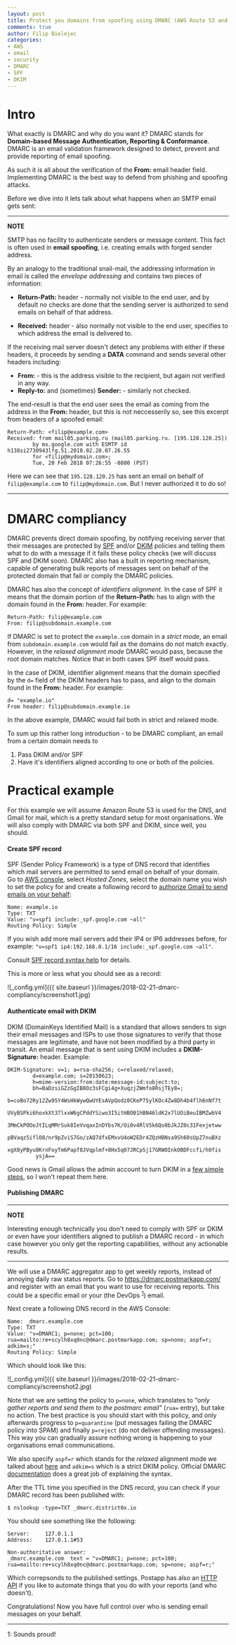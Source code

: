 ```yaml
---
layout: post
title: Protect you domains from spoofing using DMARC (AWS Route 53 and Gmail)
comments: true
author: Filip Bielejec
categories:
- AWS
- email
- security
- DMARC
- SPF
- DKIM
---
```


# <a name="intro"> Intro </a>

What exactly is DMARC and why do you want it?
DMARC stands for **Domain-based Message Authentication, Reporting & Conformance**.
DMARC is an email validation framework designed to detect, prevent and provide reporting of email spoofing.

As such it is all about the verification of the **From:** email header field.
Implementing DMARC is the best way to defend from phishing and spoofing attacks.

Before we dive into it lets talk about what happens when an SMTP email gets sent:

---
**NOTE**

SMTP has no facility to authenticate senders or message content. This fact is often used in **email spoofing**, i.e. creating emails with forged sender address.

By an analogy to the traditional snail-mail, the addressing information in email is called the *envelope addressing* and contains two pieces of information:

* **Return-Path:** header - normally not visible to the end user, and by default no checks are done that the sending server is authorized to send emails on behalf of that address.

* **Received:** header - also normally not visible to the end user, specifies to which address the email is delivered to.

If the receiving mail server doesn't detect any problems with either if these headers, it proceeds by sending a **DATA** command and sends several other headers including:

* **From:** - this is the address visible to the recipient, but again not verified in any way.
* **Reply-to:** and (sometimes) **Sender:** - similarly not checked.

The end-result is that the end user sees the email as coming from the address in the **From:** header, but this is not neccesserily so, see this excerpt from headers of a spoofed email:
```
Return-Path: <filip@example.com>
Received: from mail05.parking.ru (mail05.parking.ru. [195.128.120.25])
        by mx.google.com with ESMTP id h138si2730943lfg.51.2018.02.20.07.26.55
        for <filip@mydomain.com>;
        Tue, 20 Feb 2018 07:26:55 -0800 (PST)
```

Here we can see that `195.128.120.25` has sent an email on behalf of `filip@example.com` to `filip@mydomain.com`.
But I never authorized it to do so!

---

# <a name="compliancy"> DMARC compliancy </a>

DMARC prevents direct domain spoofing, by notifying receiving server that their messages are protected by [SPF](https://en.wikipedia.org/wiki/Sender_Policy_Framework) and/or [DKIM](https://en.wikipedia.org/wiki/DomainKeys_Identified_Mail) policies and telling them what to do with a message if it fails these policy checks (we will discuss SPF and DKIM soon).
DMARC also has a built in reporting mechanism, capable of generating bulk reports of messages sent on behalf of the protected domain that fail or comply the DMARC policies.

DMARC has also the concept of *identifiers alignment*.
In the case of SPF it means that the domain portion of the **Return-Path:** has to align with the domain found in the **From:** header.
For example:

```
Return-Path: filip@example.com
From: filip@subdomain.example.com
```

If DMARC is set to protect the `example.com` domain in a *strict mode*, an email from `subdomain.example.com` would fail as the domains do not match exactly. However, in the *relaxed alignment mode* DMARC would pass, because the root domain matches.
Notice that in both cases SPF itself would pass.

In the case of DKIM, identifier alignment means that the domain specified by the `d=` field of the DKIM headers has to pass, and align to the domain found in the **From:** header. For example:

```
d= "example.io"
From header: filip@subdomain.example.io
```

In the above example, DMARC would fail both in strict and relaxed mode.

To sum up this rather long introduction - to be DMARC compliant, an email from a certain domain needs to

1. Pass DKIM and/or SPF
2. Have it's identifiers aligned according to one or both of the policies.

# <a name="example"> Practical example</a>

For this example we will assume Amazon Route 53 is used for the DNS, and Gmail for mail, which is a pretty standard setup for most organisations.
We will also comply with DMARC via both SPF and DKIM, since well, you should.

#### Create SPF record

SPF (Sender Policy Framework) is a type of DNS record that identifies which mail servers are permitted to send email on behalf of your domain.
Go to [AWS console](https://console.aws.amazon.com/route53), select *Hosted Zones*, select the domain name you wish to set the policy for and create a following record to [authorize Gmail to send emails on your behalf](https://support.google.com/a/answer/178723?hl=en):

```
Name: example.io
Type: TXT
Value: "v=spf1 include:_spf.google.com ~all"
Routing Policy: Simple
```

If you wish add more mail servers add their IP4 or IP6 addresses before, for example:
`"v=spf1 ip4:192.168.0.1/16 include:_spf.google.com ~all"`.

Consult [SPF record syntax help](http://www.openspf.org/SPF_Record_Syntax) for details.

This is more or less what you should see as a record:

![_config.yml]({{ site.baseurl }}/images/2018-02-21-dmarc-compliancy/screenshot1.jpg)

#### Authenticate email with DKIM

DKIM (DomainKeys Identified Mail) is a standard that allows senders to sign their email messages and ISPs to use those signatures to verify that those messages are legitimate, and have not been modified by a third party in transit. An email message that is sent using DKIM includes a **DKIM-Signature:** header. Example:

```
DKIM-Signature: v=1; a=rsa-sha256; c=relaxed/relaxed;
        d=example.com; s=20150623;
        h=mime-version:from:date:message-id:subject:to;
        bh=BaDzsiGZzGgIB8Oz3sFCgi4g+XuqzjZWmfo8RsjTEy8=;
        b=coBo72Ry12Zw9SY4WsHkWywQwUYEsAVpQodz8CKeP75ylKOc4Zw8Dh4b4flh6nNf7t
         UVyBSPki6hoxkXt37lxxW6gCPddYSiwo3I5itHBO01hBN46ldK2x7lUOiBeuIBMZwbV4
         3MmCkPOOoJtILqMMrSuk8IeVvqaxInDYbs7K/Oi0v4RlVSk6Qo8bJkJZ0c31Fexjetww
         pBVaqz5iflO8/nr9pZviS7Go/zAQ7dfxEMxvU4oW2EDr4ZQzHBNsa9Sh60sUpZ7nuBXz
         xgX8yPByu8KrnFoyTm6Papf8JVqplmf+8Hx5q07JRCpSj17GRWOInkOBDFccfi/h0fis
         ysjA==
```

Good news is Gmail allows the admin account to turn DKIM in a [few simple steps](https://support.google.com/a/answer/180504?hl=en), so I won't repeat them here.

#### Publishing DMARC

---
**NOTE**

Interesting enough technically you don't need to comply with SPF or DKIM or even have your identifiers aligned to publish a DMARC record - in which case however you only get the reporting capabilities, without any actionable results.

---

We will use a DMARC aggregator app to get weekly reports, instead of annoying daily raw status reports.
Go to https://dmarc.postmarkapp.com/ and register with an email that you want to use for receiving reports.
This could be a specific email or your (the DevOps <sup>[1](#footnote1)</sup>) email.

Next create a following DNS record in the AWS Console:

```
Name: _dmarc.example.com
Type: TXT
Value: "v=DMARC1; p=none; pct=100; rua=mailto:re+scylh8xq0nc@dmarc.postmarkapp.com; sp=none; aspf=r; adkim=s;"
Routing Policy: Simple
```

Which should look like this:

![_config.yml]({{ site.baseurl }}/images/2018-02-21-dmarc-compliancy/screenshot2.jpg)

Note that we are setting the policy to `p=none`, which translates to *"only gather reports and send them to the postmarc email"* (`rua=` entry), but take no action.
The best practice is you should start with this policy, and only afterwards progress to `p=quarantine` (put messages failing the DMARC policy into SPAM) and finally `p=reject` (do not deliver offending messages).
This way you can gradually assure nothing wrong is happening to your organisations email communications.

We also specify `aspf=r` which stands for the *relaxed* alignment mode we talked about [here](#compliancy) and `adkim=s` which is a strict DKIM policy. 
Official DMARC [documentation](https://dmarc.org/overview/) does a great job of explaining the syntax.

After the TTL time you specified in the DNS record, you can check if your DMARC record has been published with:

```
$ nslookup -type=TXT _dmarc.district0x.io
```

You should see something like the following:

```
Server:		127.0.1.1
Address:	127.0.1.1#53

Non-authoritative answer:
_dmarc.example.com	text = "v=DMARC1; p=none; pct=100; rua=mailto:re+scylh8xq0nc@dmarc.postmarkapp.com; sp=none; aspf=r;"
```

Which correpsonds to the published settings.
Postapp has also an [HTTP API](https://dmarc.postmarkapp.com/api/) if you like to automate things that you do with your reports (and who doesn't).

Congratulations! Now you have full control over who is sending email messages on your behalf.

---
<a name="footnote1">1</a>: Sounds proud!
